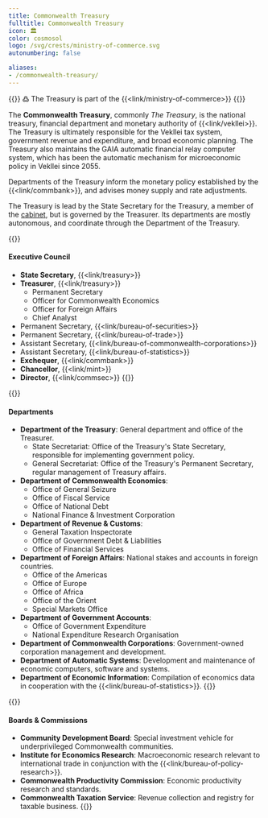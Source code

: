 ```yaml
---
title: Commonwealth Treasury
fulltitle: Commonwealth Treasury
icon: 🏛️
color: cosmosol
logo: /svg/crests/ministry-of-commerce.svg
autonumbering: false

aliases:
- /commonwealth-treasury/
---
```

{{<note>}}
߷ The Treasury is part of the {{<link/ministry-of-commerce>}}
{{</note>}}

The <span class="fi fi-min-commerce fis"></span> **Commonwealth Treasury**, commonly *The Treasury*, is the national treasury, financial department and monetary authority of {{<link/vekllei>}}. The Treasury is ultimately responsible for the Vekllei tax system, government revenue and expenditure, and broad economic planning. The Treasury also maintains the GAIA automatic financial relay computer system, which has been the automatic mechanism for microeconomic policy in Vekllei since 2055.

Departments of the Treasury inform the monetary policy established by the {{<link/commbank>}}, and advises money supply and rate adjustments.

The Treasury is lead by the State Secretary for the Treasury, a member of the [cabinet](/cabinet/), but is governed by the Treasurer. Its departments are mostly autonomous, and coordinate through the Department of the Treasury.

{{<note panel>}}
#### Executive Council

* **State Secretary**, {{<link/treasury>}}
* **Treasurer**, {{<link/treasury>}}
	* Permanent Secretary
	* Officer for Commonwealth Economics
	* Officer for Foreign Affairs
	* Chief Analyst
* Permanent Secretary, {{<link/bureau-of-securities>}}
* Permanent Secretary, {{<link/bureau-of-trade>}}
* Assistant Secretary, {{<link/bureau-of-commonwealth-corporations>}}
* Assistant Secretary, {{<link/bureau-of-statistics>}}
* **Exchequer**, {{<link/commbank>}}
* **Chancellor**, {{<link/mint>}}
* **Director**, {{<link/commsec>}}
{{</note>}}

{{<note panel>}}
#### Departments

* **Department of the Treasury**: General department and office of the Treasurer.
	* State Secretariat: Office of the Treasury's State Secretary, responsible for implementing government policy.
	* General Secretariat: Office of the Treasury's Permanent Secretary, regular management of Treasury affairs.
* **Department of Commonwealth Economics**:
	* Office of General Seizure
	* Office of Fiscal Service
	* Office of National Debt
	* National Finance & Investment Corporation
* **Department of Revenue & Customs**:
	* General Taxation Inspectorate
	* Office of Government Debt & Liabilities
	* Office of Financial Services
* **Department of Foreign Affairs**: National stakes and accounts in foreign countries.
	* Office of the Americas
	* Office of Europe
	* Office of Africa
	* Office of the Orient
	* Special Markets Office
* **Department of Government Accounts**:
	* Office of Government Expenditure
	* National Expenditure Research Organisation
* **Department of Commonwealth Corporations**: Government-owned corporation management and development.
* **Department of Automatic Systems**: Development and maintenance of economic computers, software and systems.
* **Department of Economic Information**: Compilation of economics data in cooperation with the {{<link/bureau-of-statistics>}}.
{{</note>}}

{{<note panel>}}
#### Boards & Commissions

* **Community Development Board**: Special investment vehicle for underprivileged Commonwealth communities.
* **Institute for Economics Research**: Macroeconomic research relevant to international trade in conjunction with the {{<link/bureau-of-policy-research>}}.
* **Commonwealth Productivity Commission**: Economic productivity research and standards.
* **Commonwealth Taxation Service**: Revenue collection and registry for taxable business.
{{</note>}}